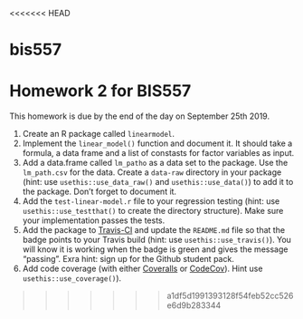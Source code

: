 <<<<<<< HEAD
# bis557
Homework 2 for BIS557
=======
This homework is due by the end of the day on September 25th 2019.

1.  Create an R package called `linearmodel`.
2.  Implement the `linear_model()` function and document it. It should
    take a formula, a data frame and a list of constasts for factor
    variables as input.
3.  Add a data.frame called `lm_patho` as a data set to the package. Use
    the `lm_path.csv` for the data. Create a `data-raw` directory in
    your package (hint: use `usethis::use_data_raw()` and
    `usethis::use_data()`) to add it to the package. Don’t forget to
    document it.
4.  Add the `test-linear-model.r` file to your regression testing (hint:
    use `usethis::use_testthat()` to create the directory structure).
    Make sure your implementation passes the tests.
5.  Add the package to [Travis-CI](https://travis-ci.com/) and update
    the `README.md` file so that the badge points to your Travis build
    (hint: use `usethis::use_travis()`). You will know it is working
    when the badge is green and gives the message “passing”. Exra hint:
    sign up for the Github student pack.
6.  Add code coverage (with either [Coveralls](https://coveralls.io/) or
    [CodeCov](https://codecov.io/)). Hint use `usethis::use_coverage()`).
>>>>>>> a1df5d1991393128f54feb52cc526e6d9b283344
